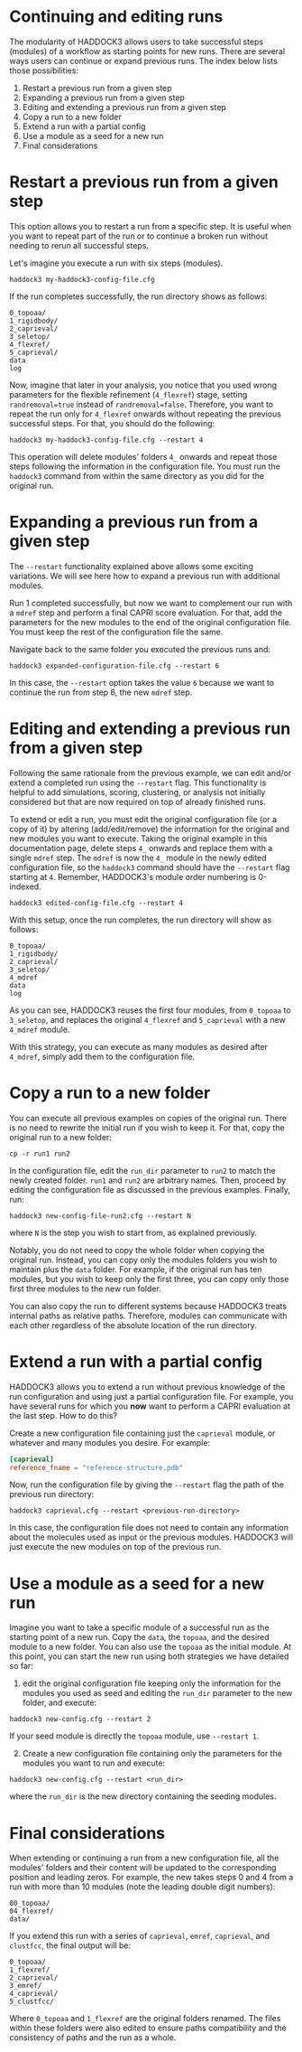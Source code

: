 # Continuing and editing runs

The modularity of HADDOCK3 allows users to take successful steps
(modules) of a workflow as starting points for new runs. There are
several ways users can continue or expand previous runs. The index below
lists those possibilities:

1. Restart a previous run from a given step
1. Expanding a previous run from a given step
1. Editing and extending a previous run from a given step
1. Copy a run to a new folder
1. Extend a run with a partial config
1. Use a module as a seed for a new run
1. Final considerations

# Restart a previous run from a given step

This option allows you to restart a run from a specific step. It is useful when
you want to repeat part of the run or to continue a broken run without needing
to rerun all successful steps.

Let's imagine you execute a run with six steps (modules).

```
haddock3 my-haddock3-config-file.cfg
```

If the run completes successfully, the run directory shows as follows:

```
0_topoaa/
1_rigidbody/
2_caprieval/
3_seletop/
4_flexref/
5_caprieval/
data
log
```

Now, imagine that later in your analysis, you notice that you used wrong parameters for the flexible refinement (`4_flexref`) stage, setting `randremoval=true` instead of `randremoval=false`. Therefore, you want to repeat the run only for `4_flexref` onwards without repeating the previous successful steps. For that, you should do the following:

```
haddock3 my-haddock3-config-file.cfg --restart 4
```

This operation will delete modules' folders `4_` onwards and repeat those steps
following the information in the configuration file. You must run the `haddock3`
command from within the same directory as you did for the original run.

# Expanding a previous run from a given step

The `--restart` functionality explained above allows some exciting variations.
We will see here how to expand a previous run with additional modules.

Run 1 completed successfully, but now we want to complement our run with a
`mdref` step and perform a final CAPRI score evaluation. For that, add the
parameters for the new modules to the end of the original configuration file.
You must keep the rest of the configuration file the same.

Navigate back to the same folder you executed the previous runs and:

```
haddock3 expanded-configuration-file.cfg --restart 6
```

In this case, the `--restart` option takes the value `6` because we want to
continue the run from step 6, the new `mdref` step.

# Editing and extending a previous run from a given step

Following the same rationale from the previous example, we can edit
and/or extend a completed run using the `--restart` flag. This
functionality is helpful to add simulations, scoring, clustering, or
analysis not initially considered but that are now required on top of
already finished runs.

To extend or edit a run, you must edit the original configuration file
(or a copy of it) by altering (add/edit/remove) the information for the
original and new modules you want to execute. Taking the original
example in this documentation page, delete steps `4_` onwards and
replace them with a single `mdref` step. The `mdref` is now the `4_`
module in the newly edited configuration file, so the `haddock3` command
should have the `--restart` flag starting at `4`.  Remember, HADDOCK3's
module order numbering is 0-indexed.

```
haddock3 edited-config-file.cfg --restart 4
```

With this setup, once the run completes, the run directory will show as follows:

```
0_topoaa/
1_rigidbody/
2_caprieval/
3_seletop/
4_mdref
data
log
```

As you can see, HADDOCK3 reuses the first four modules, from `0_topoaa`
to `3_seletop`, and replaces the original `4_flexref` and `5_caprieval`
with a new `4_mdref` module.

With this strategy, you can execute as many modules as desired after
`4_mdref`, simply add them to the configuration file.

# Copy a run to a new folder

You can execute all previous examples on copies of the original run.
There is no need to rewrite the initial run if you wish to keep it. For
that, copy the original run to a new folder:

```
cp -r run1 run2
```

In the configuration file, edit the `run_dir` parameter to `run2` to
match the newly created folder. `run1` and `run2` are arbitrary names.
Then, proceed by editing the configuration file as discussed in the
previous examples. Finally, run:

```
haddock3 new-config-file-run2.cfg --restart N
```

where `N` is the step you wish to start from, as explained previously.

Notably, you do not need to copy the whole folder when copying the
original run. Instead, you can copy only the modules folders you wish to
maintain plus the `data` folder. For example, if the original run has
ten modules, but you wish to keep only the first three, you can copy
only those first three modules to the new run folder.

You can also copy the run to different systems because HADDOCK3 treats
internal paths as relative paths. Therefore, modules can communicate
with each other regardless of the absolute location of the run
directory.

# Extend a run with a partial config

HADDOCK3 allows you to extend a run without previous knowledge of the run
configuration and using just a partial configuration file.
For example, you have several runs for which you **now** want to
perform a CAPRI evaluation at the last step. How to do this?

Create a new configuration file containing just the `caprieval` module, or
whatever and many modules you desire. For example:

```toml
[caprieval]
reference_fname = "reference-structure.pdb"
```

Now, run the configuration file by giving the `--restart` flag the path of the
previous run directory:

```
haddock3 caprieval.cfg --restart <previous-run-directory>
```

In this case, the configuration file does not need to contain any information
about the molecules used as input or the previous modules. HADDOCK3 will just
execute the new modules on top of the previous run.

# Use a module as a seed for a new run

Imagine you want to take a specific module of a successful run as the starting
point of a new run. Copy the `data`, the `topoaa`, and the desired module to a
new folder. You can also use the `topoaa` as the initial module. At this point,
you can start the new run using both strategies we have detailed so far:

1) edit the original configuration file keeping only the information for the
modules you used as seed and editing the `run_dir` parameter to the new folder,
and execute:

```
haddock3 new-config.cfg --restart 2
```

If your seed module is directly the `topoaa` module, use `--restart 1`.

2) Create a new configuration file containing only the parameters for the
modules you want to run and execute:

```
haddock3 new-config.cfg --restart <run_dir>
```

where the `run_dir` is the new directory containing the seeding modules.

# Final considerations

When extending or continuing a run from a new configuration file, all the
modules' folders and their content will be updated to the corresponding position
and leading zeros. For example, the new takes steps 0 and 4 from a run with more
than 10 modules (note the leading double digit numbers):

```
00_topoaa/
04_flexref/
data/
```

If you extend this run with a series of `caprieval`, `emref`, `caprieval`, and
`clustfcc`, the final output will be:

```
0_topoaa/
1_flexref/
2_caprieval/
3_emref/
4_caprieval/
5_clustfcc/
```

Where `0_topoaa` and `1_flexref` are the original folders renamed. The files
within these folders were also edited to ensure paths compatibility and the
consistency of paths and the run as a whole.
